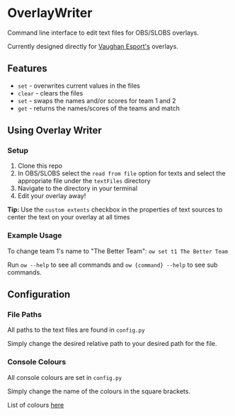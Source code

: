 # OverlayWriter
Command line interface to edit text files for OBS/SLOBS overlays.

Currently designed directly for [Vaughan Esport's](https://vaughanesports.org) overlays.

## Features
- `set` - overwrites current values in the files
- `clear` - clears the files
- `set` - swaps the names and/or scores for team 1 and 2
- `get` - returns the names/scores of the teams and match

## Using Overlay Writer
### Setup
1. Clone this repo
2. In OBS/SLOBS select the `read from file` option for texts and select the appropriate file under the `textFiles` directory
3. Navigate to the directory in your terminal
4. Edit your overlay away!

**Tip:** Use the `custom extents` checkbox in the properties of text sources to center the text on your overlay at all times


### Example Usage
To change team 1's name to "The Better Team":  `ow set t1 The Better Team`

Run `ow --help` to see all commands and `ow {command} --help` to see sub commands.


## Configuration
### File Paths
All paths to the text files are found in `config.py`

Simply change the desired relative path to your desired path for the file.

### Console Colours
All console colours are set in `config.py`

Simply change the name of the colours in the square brackets.

List of colours [here](https://rich.readthedocs.io/en/latest/appendix/colors.html?highlight=colors)